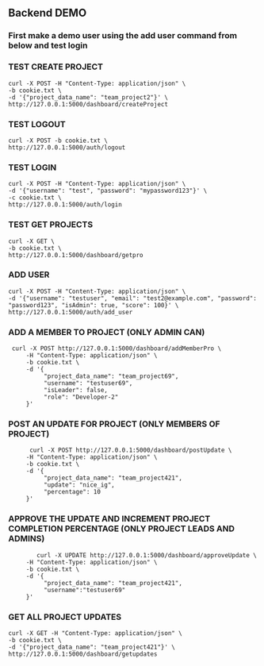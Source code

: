 ## Backend DEMO

### First make a demo user using the add user command from below and test login

### TEST CREATE PROJECT

```
curl -X POST -H "Content-Type: application/json" \
-b cookie.txt \
-d '{"project_data_name": "team_project2"}' \
http://127.0.0.1:5000/dashboard/createProject
```

### TEST LOGOUT

```
curl -X POST -b cookie.txt \
http://127.0.0.1:5000/auth/logout
```

### TEST LOGIN

```
curl -X POST -H "Content-Type: application/json" \
-d '{"username": "test", "password": "mypassword123"}' \
-c cookie.txt \
http://127.0.0.1:5000/auth/login
```

### TEST GET PROJECTS

```
curl -X GET \
-b cookie.txt \
http://127.0.0.1:5000/dashboard/getpro
```

### ADD USER

```
curl -X POST -H "Content-Type: application/json" \
-d '{"username": "testuser", "email": "test2@example.com", "password": "password123", "isAdmin": true, "score": 100}' \
http://127.0.0.1:5000/auth/add_user
```

### ADD A MEMBER TO PROJECT (ONLY ADMIN CAN)

```
 curl -X POST http://127.0.0.1:5000/dashboard/addMemberPro \
     -H "Content-Type: application/json" \
     -b cookie.txt \
     -d '{
          "project_data_name": "team_project69",
          "username": "testuser69",
          "isLeader": false,
          "role": "Developer-2"
     }'
```
     
### POST AN UPDATE FOR PROJECT (ONLY MEMBERS OF PROJECT)    
``` 
      curl -X POST http://127.0.0.1:5000/dashboard/postUpdate \
     -H "Content-Type: application/json" \
     -b cookie.txt \
     -d '{
          "project_data_name": "team_project421",
          "update": "nice_ig",
          "percentage": 10
     }'
```
     
### APPROVE THE UPDATE AND INCREMENT PROJECT COMPLETION PERCENTAGE (ONLY PROJECT LEADS AND ADMINS)
```
        curl -X UPDATE http://127.0.0.1:5000/dashboard/approveUpdate \
     -H "Content-Type: application/json" \
     -b cookie.txt \
     -d '{
          "project_data_name": "team_project421",
          "username":"testuser69"
     }'
```

### GET ALL PROJECT UPDATES

```
curl -X GET -H "Content-Type: application/json" \
-b cookie.txt \
-d '{"project_data_name": "team_project421"}' \
http://127.0.0.1:5000/dashboard/getupdates
```

